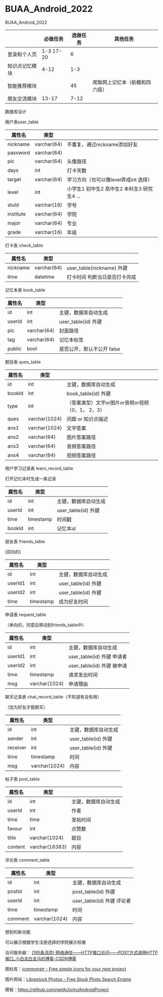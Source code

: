 # BUAA_Android_2022
BUAA_Android_2022

|                | 必做任务  | 选做任务 | 其他任务                       |
| -------------- | --------- | -------- | ------------------------------ |
| 登录和个人页   | 1-3 17-20 | 6        |                                |
| 知识点记忆模块 | 4-12      | 1-3      |                                |
| 智能推荐模块   |           | 45       | 爬取网上记忆本（航概和四六级） |
| 朋友交流模块   | 13-17     | 7-12     |                                |



数据库设计

用户表user_table

| 属性名    | 类型        |                                             |
| --------- | ----------- | ------------------------------------------- |
| nickname  | varchar(64) | 不重复，通过nickname添加好友                |
| password  | varchar(64) |                                             |
| pic       | varchar(64) | 头像路径                                    |
| days      | int         | 打卡天数                                    |
| target    | varchar(64) | 学习方向（也可以像level弄成int 选择）       |
| level     | int         | 小学生1 初中生2 高中生2 本科生3 研究生4 ... |
| stuId     | varchar(16) | 学号                                        |
| institute | varchar(64) | 学院                                        |
| major     | varchar(64) | 专业                                        |
| grade     | varchar(16) | 年级                                        |



打卡表 check_table

| 属性名   | 类型        |                               |
| -------- | ----------- | ----------------------------- |
| nickname | varchar(64) | user_table(nickname) 外键     |
| time     | datetime    | 打卡时间 判断当日是否打卡完成 |



记忆本表 book_table

| 属性名 | 类型        |                            |
| ------ | ----------- | -------------------------- |
| id     | int         | 主键，数据库自动生成       |
| userId | int         | user_table(id) 外键        |
| pic    | varchar(64) | 封面路径                   |
| tag    | varchar(64) | 记忆本标签                 |
| public | bool        | 是否公开，默认不公开 false |



题目表 ques_table

| 属性名 | 类型          |                                                   |
| ------ | ------------- | ------------------------------------------------- |
| id     | int           | 主键，数据库自动生成                              |
| bookId | int           | book_table(id) 外键                               |
| type   | int           | （答案类型）文字or图片or音频or视频（0，1， 2，3） |
| ques   | varchar(1024) | 问题 or 知识点描述                                |
| ans1   | varchar(1024) | 文字答案                                          |
| ans2   | varchar(64)   | 图片答案路径                                      |
| ans3   | varchar(64)   | 音频答案路径                                      |
| ans4   | varchar(64)   | 视频答案路径                                      |



用户学习记录表 learn_record_table

打开记忆本时生成一条记录

| 属性名 | 类型      |                      |
| ------ | --------- | -------------------- |
| id     | int       | 主键，数据库自动生成 |
| userId | int       | user_table(id) 外键  |
| time   | timestamp | 时间戳               |
| bookId | int       | 记忆本id             |



朋友表 friends_table

(双向的)

| 属性名  | 类型      |                      |
| ------- | --------- | -------------------- |
| id      | int       | 主键，数据库自动生成 |
| userId1 | int       | user_table(id) 外键  |
| userId2 | int       | user_table(id) 外键  |
| time    | timestamp | 成为好友时间         |



申请表 request_table

（单向的，同意后移动到friends_table中）

| 属性名  | 类型          |                             |
| ------- | ------------- | --------------------------- |
| id      | int           | 主键，数据库自动生成        |
| userId1 | int           | user_table(id) 外键  申请者 |
| userId2 | int           | user_table(id) 外键  被申请 |
| time    | timestamp     | 请求发出时间                |
| msg     | varchar(1024) | 申请理由                    |



聊天记录表 chat_record_table（不知道有没有用）

（加为好友才能聊天）

| 属性名   | 类型          |                      |
| -------- | ------------- | -------------------- |
| id       | int           | 主键，数据库自动生成 |
| sender   | int           | user_table(id) 外键  |
| receiver | int           | user_table(id) 外键  |
| time     | timestamp     | 时间                 |
| msg      | varchar(1024) | 内容                 |



帖子表 post_table

| 属性名  | 类型           |                      |
| ------- | -------------- | -------------------- |
| id      | int            | 主键，数据库自动生成 |
| userId  | int            | 作者                 |
| time    | time           | 发帖时间             |
| favour  | int            | 点赞数               |
| title   | varchar(1024)  | 题目                 |
| content | varchar(16383) | 内容                 |



评论表 comment_table

| 属性名  | 类型          |                             |
| ------- | ------------- | --------------------------- |
| id      | int           | 主键，数据库自动生成        |
| postId  | int           | post_table(id) 外键         |
| userId  | int           | user_table(id) 外键  评论者 |
| time    | timestamp     | 时间                        |
| comment | varchar(1024) | 内容                        |



想到的新功能

可以展示根据学生注册选择的学院展示校徽





访问服务器： [(195条消息) 网络通信——HTTP接口访问——POST方式调用HTTP接口_小白龙白龙马的博客-CSDN博客](https://blog.csdn.net/m0_61442607/article/details/127341715)



图标库：[iconmonstr - Free simple icons for your next project](https://iconmonstr.com/)

图片网站：[Librestock Photos - Free Stock Photo Search Engine](https://librestock.com/)

模板：https://github.com/getActivity/AndroidProject
